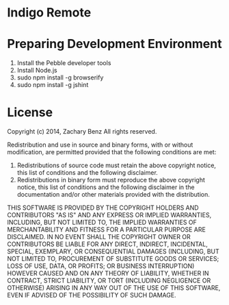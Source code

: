 Indigo Remote
============

Preparing Development Environment
=================================
1. Install the Pebble developer tools
2. Install Node.js
3. sudo npm install -g browserify
4. sudo npm install -g jshint

License
=======

Copyright (c) 2014, Zachary Benz
All rights reserved.

Redistribution and use in source and binary forms, with or without
modification, are permitted provided that the following conditions are met:

 1. Redistributions of source code must retain the above copyright notice, this
list of conditions and the following disclaimer.
 2. Redistributions in binary form must reproduce the above copyright notice,
this list of conditions and the following disclaimer in the documentation
and/or other materials provided with the distribution.

THIS SOFTWARE IS PROVIDED BY THE COPYRIGHT HOLDERS AND CONTRIBUTORS "AS IS" AND
ANY EXPRESS OR IMPLIED WARRANTIES, INCLUDING, BUT NOT LIMITED TO, THE IMPLIED
WARRANTIES OF MERCHANTABILITY AND FITNESS FOR A PARTICULAR PURPOSE ARE
DISCLAIMED. IN NO EVENT SHALL THE COPYRIGHT OWNER OR CONTRIBUTORS BE LIABLE FOR
ANY DIRECT, INDIRECT, INCIDENTAL, SPECIAL, EXEMPLARY, OR CONSEQUENTIAL DAMAGES
(INCLUDING, BUT NOT LIMITED TO, PROCUREMENT OF SUBSTITUTE GOODS OR SERVICES;
 LOSS OF USE, DATA, OR PROFITS; OR BUSINESS INTERRUPTION) HOWEVER CAUSED AND
ON ANY THEORY OF LIABILITY, WHETHER IN CONTRACT, STRICT LIABILITY, OR TORT
(INCLUDING NEGLIGENCE OR OTHERWISE) ARISING IN ANY WAY OUT OF THE USE OF THIS
SOFTWARE, EVEN IF ADVISED OF THE POSSIBILITY OF SUCH DAMAGE.
